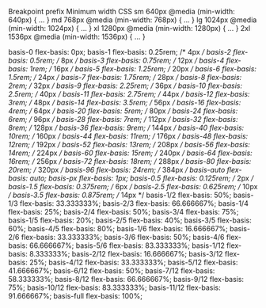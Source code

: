 Breakpoint prefix	Minimum width	CSS
sm	640px	@media (min-width: 640px) { ... }
md	768px	@media (min-width: 768px) { ... }
lg	1024px	@media (min-width: 1024px) { ... }
xl	1280px	@media (min-width: 1280px) { ... }
2xl	1536px	@media (min-width: 1536px) { ... }

basis-0	flex-basis: 0px;
basis-1	flex-basis: 0.25rem; /* 4px */
basis-2	flex-basis: 0.5rem; /* 8px */
basis-3	flex-basis: 0.75rem; /* 12px */
basis-4	flex-basis: 1rem; /* 16px */
basis-5	flex-basis: 1.25rem; /* 20px */
basis-6	flex-basis: 1.5rem; /* 24px */
basis-7	flex-basis: 1.75rem; /* 28px */
basis-8	flex-basis: 2rem; /* 32px */
basis-9	flex-basis: 2.25rem; /* 36px */
basis-10	flex-basis: 2.5rem; /* 40px */
basis-11	flex-basis: 2.75rem; /* 44px */
basis-12	flex-basis: 3rem; /* 48px */
basis-14	flex-basis: 3.5rem; /* 56px */
basis-16	flex-basis: 4rem; /* 64px */
basis-20	flex-basis: 5rem; /* 80px */
basis-24	flex-basis: 6rem; /* 96px */
basis-28	flex-basis: 7rem; /* 112px */
basis-32	flex-basis: 8rem; /* 128px */
basis-36	flex-basis: 9rem; /* 144px */
basis-40	flex-basis: 10rem; /* 160px */
basis-44	flex-basis: 11rem; /* 176px */
basis-48	flex-basis: 12rem; /* 192px */
basis-52	flex-basis: 13rem; /* 208px */
basis-56	flex-basis: 14rem; /* 224px */
basis-60	flex-basis: 15rem; /* 240px */
basis-64	flex-basis: 16rem; /* 256px */
basis-72	flex-basis: 18rem; /* 288px */
basis-80	flex-basis: 20rem; /* 320px */
basis-96	flex-basis: 24rem; /* 384px */
basis-auto	flex-basis: auto;
basis-px	flex-basis: 1px;
basis-0.5	flex-basis: 0.125rem; /* 2px */
basis-1.5	flex-basis: 0.375rem; /* 6px */
basis-2.5	flex-basis: 0.625rem; /* 10px */
basis-3.5	flex-basis: 0.875rem; /* 14px */
basis-1/2	flex-basis: 50%;
basis-1/3	flex-basis: 33.333333%;
basis-2/3	flex-basis: 66.666667%;
basis-1/4	flex-basis: 25%;
basis-2/4	flex-basis: 50%;
basis-3/4	flex-basis: 75%;
basis-1/5	flex-basis: 20%;
basis-2/5	flex-basis: 40%;
basis-3/5	flex-basis: 60%;
basis-4/5	flex-basis: 80%;
basis-1/6	flex-basis: 16.666667%;
basis-2/6	flex-basis: 33.333333%;
basis-3/6	flex-basis: 50%;
basis-4/6	flex-basis: 66.666667%;
basis-5/6	flex-basis: 83.333333%;
basis-1/12	flex-basis: 8.333333%;
basis-2/12	flex-basis: 16.666667%;
basis-3/12	flex-basis: 25%;
basis-4/12	flex-basis: 33.333333%;
basis-5/12	flex-basis: 41.666667%;
basis-6/12	flex-basis: 50%;
basis-7/12	flex-basis: 58.333333%;
basis-8/12	flex-basis: 66.666667%;
basis-9/12	flex-basis: 75%;
basis-10/12	flex-basis: 83.333333%;
basis-11/12	flex-basis: 91.666667%;
basis-full	flex-basis: 100%;